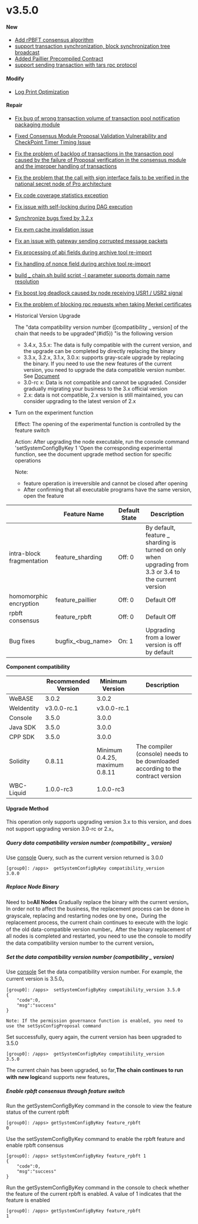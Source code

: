 # v3.5.0

#### New

* [Add rPBFT consensus algorithm](https://github.com/FISCO-BCOS/FISCO-BCOS/pull/3602)
* [support transaction synchronization, block synchronization tree broadcast](https://github.com/FISCO-BCOS/FISCO-BCOS/pull/3630,)
* [Added Paillier Precompiled Contract](https://github.com/FISCO-BCOS/FISCO-BCOS/pull/3757)
* [support sending transaction with tars rpc protocol](https://github.com/FISCO-BCOS/FISCO-BCOS/pull/3718)

#### Modify

* [Log Print Optimization](https://github.com/FISCO-BCOS/FISCO-BCOS/pull/3845)

#### Repair

* [Fix bug of wrong transaction volume of transaction pool notification packaging module](https://github.com/FISCO-BCOS/FISCO-BCOS/pull/3715)
* [Fixed Consensus Module Proposal Validation Vulnerability and CheckPoint Timer Timing Issue](https://github.com/FISCO-BCOS/FISCO-BCOS/pull/3759)
* [Fix the problem of backlog of transactions in the transaction pool caused by the failure of Proposal verification in the consensus module and the improper handling of transactions](https://github.com/FISCO-BCOS/FISCO-BCOS/pull/3809)
* [Fix the problem that the call with sign interface fails to be verified in the national secret node of Pro architecture](https://github.com/FISCO-BCOS/FISCO-BCOS/pull/3797)
* [Fix code coverage statistics exception](https://github.com/FISCO-BCOS/FISCO-BCOS/pull/3777)
* [Fix issue with self-locking during DAG execution](https://github.com/FISCO-BCOS/FISCO-BCOS/pull/3831)
* [Synchronize bugs fixed by 3.2.x](https://github.com/FISCO-BCOS/FISCO-BCOS/pull/3899)
* [Fix evm cache invalidation issue](https://github.com/FISCO-BCOS/FISCO-BCOS/pull/3854)
* [Fix an issue with gateway sending corrupted message packets](https://github.com/FISCO-BCOS/FISCO-BCOS/pull/3825)
* [Fix processing of abi fields during archive tool re-import](https://github.com/FISCO-BCOS/FISCO-BCOS/pull/3820)
* [Fix handling of nonce field during archive tool re-import](https://github.com/FISCO-BCOS/FISCO-BCOS/pull/3811)
* [build _ chain.sh build script -l parameter supports domain name resolution](https://github.com/FISCO-BCOS/FISCO-BCOS/pull/3931)
* [Fix boost log deadlock caused by node receiving USR1 / USR2 signal](https://github.com/FISCO-BCOS/FISCO-BCOS/pull/3947)
* [Fix the problem of blocking rpc requests when taking Merkel certificates](https://github.com/FISCO-BCOS/FISCO-BCOS/pull/3955)


* Historical Version Upgrade

  The "data compatibility version number ([compatibility _ version] of the chain that needs to be upgraded"(#id5)) "is the following version

  * 3.4.x, 3.5.x: The data is fully compatible with the current version, and the upgrade can be completed by directly replacing the binary
  * 3.3.x, 3.2.x, 3.1.x, 3.0.x: supports gray-scale upgrade by replacing the binary. If you need to use the new features of the current version, you need to upgrade the data compatible version number. See [Document](#id5)
  * 3.0-rc x: Data is not compatible and cannot be upgraded. Consider gradually migrating your business to the 3.x official version
  * 2.x: data is not compatible, 2.x version is still maintained, you can consider upgrading to the latest version of 2.x


* Turn on the experiment function

  Effect: The opening of the experimental function is controlled by the feature switch

  Action: After upgrading the node executable, run the console command 'setSystemConfigByKey<feature name> 1 'Open the corresponding experimental function, see the document upgrade method section for specific operations

  Note:
  * feature operation is irreversible and cannot be closed after opening
  * After confirming that all executable programs have the same version, open the feature

|         | Feature Name| Default State| Description|
|---------|---------------------|------|--------------------------------------------|
| intra-block fragmentation| feature_sharding    | Off: 0| By default, feature _ sharding is turned on only when upgrading from 3.3 or 3.4 to the current version|
| homomorphic encryption| feature_paillier    | Off: 0| Default Off|
| rpbft consensus| feature_rpbft       | Off: 0| Default Off|
| Bug fixes| bugfix_\<bug_name\> | On: 1| Upgrading from a lower version is off by default|

**Component compatibility**

|            | Recommended Version| Minimum Version| Description|
|------------|-------------|---------------------|-------------------|
| WeBASE     | 3.0.2       | 3.0.2               |                   |
| WeIdentity | v3.0.0-rc.1 | v3.0.0-rc.1         |                   |
| Console    | 3.5.0       | 3.0.0               |                   |
| Java SDK   | 3.5.0       | 3.0.0               |                   |
| CPP SDK    | 3.5.0       | 3.0.0               |                   |
| Solidity   | 0.8.11      | Minimum 0.4.25, maximum 0.8.11| The compiler (console) needs to be downloaded according to the contract version|
| WBC-Liquid | 1.0.0-rc3   | 1.0.0-rc3           |                   |

#### Upgrade Method

This operation only supports upgrading version 3.x to this version, and does not support upgrading version 3.0-rc or 2.x。

##### Query data compatibility version number (compatibility _ version)

Use [console](https://fisco-bcos-doc.readthedocs.io/zh_CN/latest/docs/operation_and_maintenance/console/console_commands.html#getsystemconfigbykey)
Query, such as the current version returned is 3.0.0

``` 
[group0]: /apps>  getSystemConfigByKey compatibility_version
3.0.0
```

##### Replace Node Binary

Need to be**All Nodes**
Gradually replace the binary with the current version。In order not to affect the business, the replacement process can be done in grayscale, replacing and restarting nodes one by one。During the replacement process, the current chain continues to execute with the logic of the old data-compatible version number。After the binary replacement of all nodes is completed and restarted, you need to use the console to modify the data compatibility version number to the current version。

##### Set the data compatibility version number (compatibility _ version)

Use [console](https://fisco-bcos-doc.readthedocs.io/zh_CN/latest/docs/operation_and_maintenance/console/console_commands.html#setsystemconfigbykey)
Set the data compatibility version number. For example, the current version is 3.5.0。

```
[group0]: /apps>  setSystemConfigByKey compatibility_version 3.5.0
{
    "code":0,
    "msg":"success"
}

Note: If the permission governance function is enabled, you need to use the setSysConfigProposal command
```

Set successfully, query again, the current version has been upgraded to 3.5.0

``` 
[group0]: /apps>  getSystemConfigByKey compatibility_version
3.5.0
```

The current chain has been upgraded, so far,**The chain continues to run with new logic**and supports new features。

##### Enable rpbft consensus through feature switch

Run the getSystemConfigByKey command in the console to view the feature status of the current rpbft

```
[group0]: /apps> getSystemConfigByKey feature_rpbft
0
```

Use the setSystemConfigByKey command to enable the rpbft feature and enable rpbft consensus

```
[group0]: /apps> setSystemConfigByKey feature_rpbft 1
{
    "code":0,
    "msg":"success"
}
```

Run the getSystemConfigByKey command in the console to check whether the feature of the current rpbft is enabled. A value of 1 indicates that the feature is enabled

```
[group0]: /apps> getSystemConfigByKey feature_rpbft
1
```
